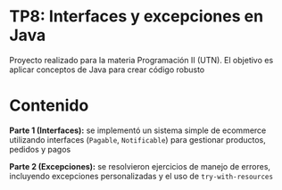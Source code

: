 # TP8: Interfaces y excepciones en Java

Proyecto realizado para la materia Programación II (UTN). El objetivo es aplicar conceptos de Java para crear código robusto

# Contenido

**Parte 1 (Interfaces):** se implementó un sistema simple de ecommerce utilizando interfaces (`Pagable`, `Notificable`) para gestionar productos, pedidos y pagos

**Parte 2 (Excepciones):** se resolvieron ejercicios de manejo de errores, incluyendo excepciones personalizadas y el uso de `try-with-resources`